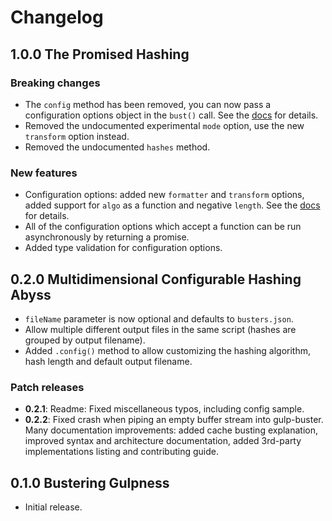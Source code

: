 # Changelog

## 1.0.0 The Promised Hashing

### Breaking changes

- The `config` method has been removed, you can now pass a configuration options object in the `bust()` call. See the [docs](https://github.com/UltCombo/gulp-buster/#syntax) for details.
- Removed the undocumented experimental `mode` option, use the new `transform` option instead.
- Removed the undocumented `hashes` method.

### New features

- Configuration options: added new `formatter` and `transform` options, added support for `algo` as a function and negative `length`. See the [docs](https://github.com/UltCombo/gulp-buster/#parameters) for details.
- All of the configuration options which accept a function can be run asynchronously by returning a promise.
- Added type validation for configuration options.

## 0.2.0 Multidimensional Configurable Hashing Abyss

- `fileName` parameter is now optional and defaults to `busters.json`.
- Allow multiple different output files in the same script (hashes are grouped by output filename).
- Added `.config()` method to allow customizing the hashing algorithm, hash length and default output filename.

### Patch releases

- **0.2.1**: Readme: Fixed miscellaneous typos, including config sample.
- **0.2.2**: Fixed crash when piping an empty buffer stream into gulp-buster. Many documentation improvements: added cache busting explanation, improved syntax and architecture documentation, added 3rd-party implementations listing and contributing guide.

## 0.1.0 Bustering Gulpness

- Initial release.
